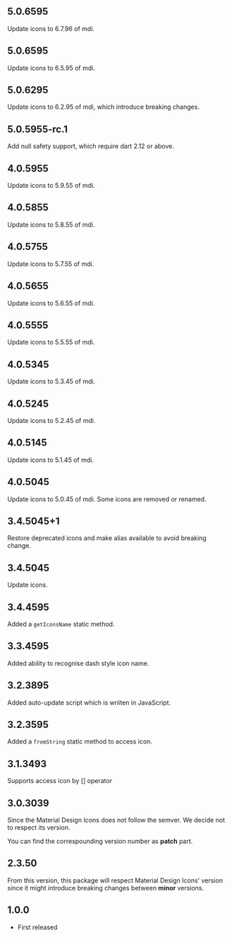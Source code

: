 ## 5.0.6595

Update icons to 6.7.96 of mdi.

## 5.0.6595

Update icons to 6.5.95 of mdi.

## 5.0.6295

Update icons to 6.2.95 of mdi, which introduce breaking changes.

## 5.0.5955-rc.1

Add null safety support, which require dart 2.12 or above.

## 4.0.5955

Update icons to 5.9.55 of mdi.

## 4.0.5855

Update icons to 5.8.55 of mdi.

## 4.0.5755

Update icons to 5.7.55 of mdi.

## 4.0.5655

Update icons to 5.6.55 of mdi.

## 4.0.5555

Update icons to 5.5.55 of mdi.

## 4.0.5345

Update icons to 5.3.45 of mdi.

## 4.0.5245

Update icons to 5.2.45 of mdi.

## 4.0.5145

Update icons to 5.1.45 of mdi.

## 4.0.5045

Update icons to 5.0.45 of mdi. Some icons are removed or renamed.

## 3.4.5045+1

Restore deprecated icons and make alias available to avoid breaking change.

## 3.4.5045

Update icons.

## 3.4.4595

Added a `getIconsName` static method.

## 3.3.4595

Added ability to recognise dash style icon name.

## 3.2.3895

Added auto-update script which is wriiten in JavaScript.

## 3.2.3595

Added a `fromString` static method to access icon.

## 3.1.3493

Supports access icon by [] operator

## 3.0.3039

Since the Material Design Icons does not follow the semver. We decide not to respect its version.

You can find the correspounding version number as **patch** part.

## 2.3.50

From this version, this package will respect Material Design Icons' version since it might introduce breaking changes between **minor** versions.

## 1.0.0

* First released
